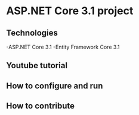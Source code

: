 ﻿# ASP.NET Core 3.1 project
## Technologies
-ASP.NET Core 3.1
-Entity Framework Core 3.1
## Youtube tutorial
## How to configure and run
## How to contribute